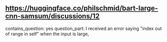 ## https://huggingface.co/philschmid/bart-large-cnn-samsum/discussions/12

contains_question: yes
question_part: I received an error saying "index out of range in self" when the input is large,